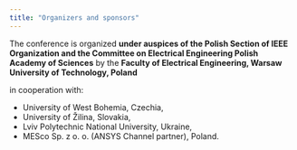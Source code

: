 ```yaml
---
title: "Organizers and sponsors"
---
```


The conference is organized **under auspices of the Polish Section of IEEE Organization and the Committee on Electrical Engineering Polish Academy of Sciences** by the **Faculty of Electrical Engineering, Warsaw University of Technology, Poland**

in cooperation with:

* University of West Bohemia, Czechia,
* University of Žilina, Slovakia,
* Lviv Polytechnic National University, Ukraine,
* MESco Sp. z o. o. (ANSYS Channel partner), Poland.
